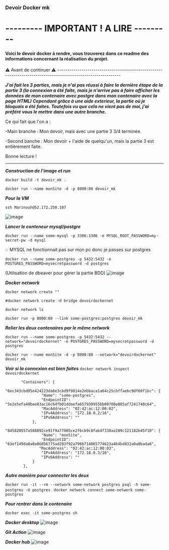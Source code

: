 ### Devoir Docker mk
 
 # --------- IMPORTANT ! A LIRE ---------
 
 #### Voici le devoir docker à rendre, vous trouverez dans ce readme des informations concernant la réalisation du projet.
 
 
 
 :warning: Avant de continuer :warning: -------------------------------------------------------------------------------------------------------------
 
 ***J'ai fait les 3 parties, mais je n'ai pas réussi à faire la dernière étape de la partie 3 (la connexion a été faite, mais je n'arrive pas à faire afficher les données de mon contenaire avec postgre dans mon contenaire avec la page HTML) Cependant grâce à une aide exterieur, la partie où je bloquais a été faites. Toutefois vu que cela ne vient pas de moi, j'ai préféré vous le mettre dans une autre branche.***
 
Ce qui fait que l'on a :

-Main branche : Mon devoir, mais avec une partie 3 3/4 terminée.

-Second banche : Mon devoir + l'aide de quelqu'un, mais la partie 3 est entièrement faite.

Bonne lecture !

----

***Construction de l'image et run***

`docker build -t devoir_mk .`

`docker run --name monSite -d -p 8000:80 devoir_mk`

***Pour la VM***

`ssh Marinouh@52.172.250.107`

![image](https://user-images.githubusercontent.com/43178189/229358260-489f4ee0-c93d-4563-b929-a361c1b4a79a.png)



***Lancer le conteneur mysql/postgre***

`docker run --name some-mysql -p 3306:3306 -e MYSQL_ROOT_PASSWORD=my-secret-pw -d mysql`


:bulb: MYSQL ne fonctionnait pas sur mon pc donc je passes sur postgres


`docker run --name some-postgres -p 5432:5432 -e POSTGRES_PASSWORD=mysecretpassword -d postgres`

(Utilisation de dbeaver pour gérer la partie BDD)
![image](https://user-images.githubusercontent.com/43178189/229358338-0819580c-1020-40c5-b579-5c3f025eac2e.png)


***Docker network***

`docker network create ""`

`#docker network create -d bridge devoirdockernet`

`docker network ls`

`docker run -p 8000:80 --link some-postgres:postgres devoir_mk`

***Relier les deux contenaires par le même network***

`docker run --name some-postgres -p 5432:5432 --network="devoirdockernet" -e POSTGRES_PASSWORD=mysecretpassword -d postgres`

`docker run --name monSite -d -p 8000:80 --network="devoirdockernet" devoir_mk`

***Voir si la connexion est bien faites***
`docker network inspect devoirdockernet`

```
       "Containers": {
            "6ec343cbd95e424223da6e3cbd9f9814e2ebbaca1a64c25cbffaebc9df60f1bc": {
                "Name": "some-postgres",
                "EndpointID": "5e2e5efa49bee83ac16c64fb01ddaefa657939955bb00708e885af7241748c64",
                "MacAddress": "02:42:ac:12:00:02",
                "IPv4Address": "172.18.0.2/16",
                "IPv6Address": ""
            },
            "845820557a568892ce91f9a77005ce2f6cb9c8fab4f330aa289c121182b45f10": {
                "Name": "monSite",
                "EndpointID": "63ef149da0a0a86056775ad293f92a796b714065774623a464bd832a0a0bada6",
               "MacAddress": "02:42:ac:12:00:03",
                "IPv4Address": "172.18.0.3/16",
                "IPv6Address": ""
            }
        },
 ```

***Autre manière pour connecter les deux***

`docker run -it --rm --network some-network postgres psql -h some-postgres -U postgres
`
`docker network connect some-network some-postgres`


***Pour rentrer dans le contenaire***

`docker exec -it some-postgres sh`


***Docker desktop***
![image](https://user-images.githubusercontent.com/43178189/229358419-fff1e2f5-371d-4051-9bdc-9f334a335d22.png)


***Git Action***
![image](https://user-images.githubusercontent.com/43178189/229361512-71a7bdb9-07e9-4c43-bcce-6ce0b4bdc468.png)

***Docker hub***
![image](https://user-images.githubusercontent.com/43178189/229361580-9e28d171-0f61-4d32-84ad-ff02a4c24462.png)

